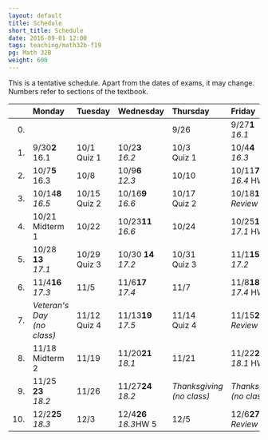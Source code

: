 ```yaml
---
layout: default
title: Schedule
short_title: Schedule
date: 2016-09-01 12:00
tags: teaching/math32b-f19
pg: Math 32B
weight: 600
---
```


This is a tentative schedule. Apart from the dates of exams, it may change. Numbers refer to sections of the textbook.

<table class="schedule">
    <thead>
        <tr class="header">
            <th align="right"></th>
            <th align="left">Monday</th>
            <th align="left">Tuesday</th>
            <th align="left">Wednesday</th>
            <th align="left">Thursday</th>
            <th align="left">Friday</th>
        </tr>
    </thead>
    <tbody>
    <tr class="even">
            <td align="right">0.</td>
            <td align="left"><span class="right"></span><span class="left"><b></b></span><br></td>
            <td align="left"><span class="right"></span><span class="left"><b></b></span><br></td>
            <td align="left"><span class="right"></span><span class="left"><b></b></span><br><em></em></td>
            <td align="left"><span class="right">9/26</span><span class="left"><b></b></span><br></td>
            <td align="left"><span class="right">9/27</span><span class="left"><b>1</b></span><br><em>16.1</em></td>
        </tr>
        <tr class="even">
            <td align="right">1.</td>
            <td align="left"><span class="right">9/30</span><span class="left"><b>2</b></span><br>16.1</td>
            <td align="left"><span class="right">10/1</span><span class="left"><b></b></span><br><span class="hw">Quiz 1</span></td>
            <td align="left"><span class="right">10/2</span><span class="left"><b>3</b></span><br><em>16.2</em></td>
            <td align="left"><span class="right">10/3</span><span class="left"><b></b></span><br><span class="hw">Quiz 1</span></td>
            <td align="left"><span class="right">10/4</span><span class="left"><b>4</b></span><br><em>16.3</em></td>
        </tr>
        <tr class="odd">
            <td align="right">2.</td>
            <td align="left"><span class="right">10/7</span><span class="left"><b>5</b></span><br>16.3</td>
            <td align="left"><span class="right">10/8</span><span class="left"><b> </b></span><br></td>
            <td align="left"><span class="right">10/9</span><span class="left"><b>6</b></span><br><em>12.3</em></td>
            <td align="left"><span class="right">10/10</span><span class="left"><b> </b></span><br></td>
            <td align="left"><span class="right">10/11</span><span class="left"><b>7</b></span><br><em>16.4</em> <span class="hw">HW 1</span></td>
        </tr>
        <tr class="even">
            <td align="right">3.</td>
            <td align="left"><span class="right">10/14</span><span class="left"><b>8</b></span><br><em>16.5</em></td>
            <td align="left"><span class="right">10/15</span><span class="left"><b> </b></span><br><span class="hw">Quiz 2</span></td>
            <td align="left"><span class="right">10/16</span><span class="left"><b>9</b></span><br><em>16.6</em></td>
            <td align="left"><span class="right">10/17</span><span class="left"><b> </b></span><br><span class="hw">Quiz 2</span></td>
            <td align="left"><span class="right">10/18</span><span class="left"><b>10</b></span><br><em>Review</em></td>
        </tr>
        <tr class="odd">
            <td align="right">4.</td>
            <td align="left"><span class="right">10/21</span><span class="left"><b></b></span><br><span class="exam">Midterm 1</span></td>
            <td align="left"><span class="right">10/22</span><span class="left"><b></b></span><br></td>
            <td align="left"><span class="right">10/23</span><span class="left"><b>11</b></span><br><em>16.6</em></td>
            <td align="left"><span class="right">10/24</span><span class="left"><b></b></span><br></td>
            <td align="left"><span class="right">10/25</span><span class="left"><b>12</b></span><br><em>17.1</em> <span class="hw">HW 2</span></td>
        </tr>
        <tr class="even">
            <td align="right">5.</td>
            <td align="left"><span class="right">10/28 </span><span class="left"><b>13</b></span><br><em>17.1</em></td>
            <td align="left"><span class="right">10/29 </span><span class="left"><b>  </b></span><br><span class="hw">Quiz 3</span></td>
            <td align="left"><span class="right">10/30 </span><span class="left"><b>14</b></span><br><em>17.2</em></td>
            <td align="left"><span class="right">10/31 </span><span class="left"><b>  </b></span><br><span class="hw">Quiz 3</span></td>
            <td align="left"><span class="right">11/1</span><span class="left"><b>15</b></span><br><em>17.2</em></td>
        </tr>
        <tr class="odd">
            <td align="right">6.</td>
            <td align="left"><span class="right">11/4</span><span class="left"><b>16</b></span><br><em>17.3</em></td>
            <td align="left"><span class="right">11/5</span><span class="left"><b>  </b></span><br></td>
            <td align="left"><span class="right">11/6</span><span class="left"><b>17</b></span><br><em>17.4</em></td>
            <td align="left"><span class="right">11/7</span><span class="left"><b>  </b></span><br></td>
            <td align="left"><span class="right">11/8</span><span class="left"><b>18</b></span><br><em>17.4</em> <span class="hw">HW 3</span></td>
        </tr>
        <tr class="even">
            <td align="right">7.</td>
            <td align="left" class="hol"><em>Veteran's Day<br>(no class)</em></td>
            <td align="left"><span class="right">11/12</span><span class="left"><b>  </b></span><br><span class="hw">Quiz 4</span></td>
            <td align="left"><span class="right">11/13</span><span class="left"><b>19</b></span><br><em>17.5</em></td>
            <td align="left"><span class="right">11/14</span><span class="left"><b>  </b></span><br><span class="hw">Quiz 4</span></td>
            <td align="left"><span class="right">11/15</span><span class="left"><b>20</b></span><br><em>Review</em></td>
        </tr>
        <tr class="odd">
            <td align="right">8.</td>
            <td align="left"><span class="right">11/18</span><span class="left"><b>  </b></span><br><span class="exam">Midterm 2</span></td>
            <td align="left"><span class="right">11/19</span><span class="left"><b>  </b></span><br></td>
            <td align="left"><span class="right">11/20</span><span class="left"><b>21</b></span><br><em>18.1</em></td>
            <td align="left"><span class="right">11/21</span><span class="left"><b>  </b></span><br></td>
            <td align="left"><span class="right">11/22</span><span class="left"><b>22</b></span><br><em>18.1</em> <span class="hw">HW 4</span></td>
        </tr>
        <tr class="even">
            <td align="right">9.</td>
            <td align="left"><span class="right">11/25 </span><span class="left"><b>23</b></span><br><em>18.2</em></td>
            <td align="left"><span class="right">11/26</span><span class="left"><b>  </b></span><br></td>
            <td align="left"><span class="right">11/27</span><span class="left"><b>24</b></span><br><em>18.2</em></td>
            <td align="left" class="hol"><em>Thanksgiving<br>(no class)</em></td>
            <td align="left" class="hol"><em>Thanksgiving<br>(no class)</em></td>
        </tr>
        <tr class="odd">
            <td align="right">10.</td>
            <td align="left"><span class="right">12/2</span><span class="left"><b>25</b></span><br><em>18.3</em></td>
            <td align="left"><span class="right">12/3</span><span class="left"><b>  </b></span><br></td>
            <td align="left"><span class="right">12/4</span><span class="left"><b>26</b></span><br><em>18.3</em><span class="hw">HW 5</span></td>
            <td align="left"><span class="right">12/5</span><span class="left"><b>  </b></span><br></td>
            <td align="left"><span class="right">12/6</span><span class="left"><b>27</b></span><br><em>Review</em></td>
        </tr>
    </tbody>
</table>
